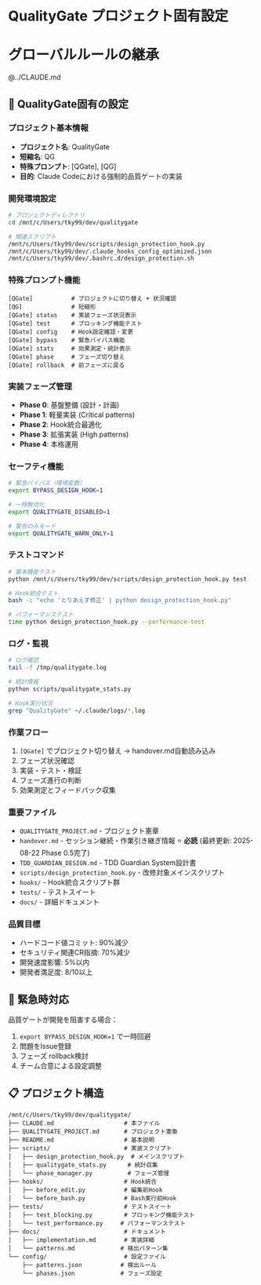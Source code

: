 # QualityGate プロジェクト固有設定
# グローバルルールの継承
@../CLAUDE.md

## 🔧 QualityGate固有の設定

### プロジェクト基本情報
- **プロジェクト名**: QualityGate
- **短縮名**: QG
- **特殊プロンプト**: [QGate], [QG]
- **目的**: Claude Codeにおける強制的品質ゲートの実装

### 開発環境設定
```bash
# プロジェクトディレクトリ
cd /mnt/c/Users/tky99/dev/qualitygate

# 関連スクリプト
/mnt/c/Users/tky99/dev/scripts/design_protection_hook.py
/mnt/c/Users/tky99/dev/.claude_hooks_config_optimized.json
/mnt/c/Users/tky99/dev/.bashrc.d/design_protection.sh
```

### 特殊プロンプト機能
```
[QGate]           # プロジェクトに切り替え + 状況確認
[QG]              # 短縮形
[QGate] status    # 実装フェーズ状況表示
[QGate] test      # ブロッキング機能テスト
[QGate] config    # Hook設定確認・変更
[QGate] bypass    # 緊急バイパス機能
[QGate] stats     # 効果測定・統計表示
[QGate] phase     # フェーズ切り替え
[QGate] rollback  # 前フェーズに戻る
```

### 実装フェーズ管理
- **Phase 0**: 基盤整備 (設計・計画)
- **Phase 1**: 軽量実装 (Critical patterns)
- **Phase 2**: Hook統合最適化
- **Phase 3**: 拡張実装 (High patterns)
- **Phase 4**: 本格運用

### セーフティ機能
```bash
# 緊急バイパス（環境変数）
export BYPASS_DESIGN_HOOK=1

# 一時無効化
export QUALITYGATE_DISABLED=1

# 警告のみモード
export QUALITYGATE_WARN_ONLY=1
```

### テストコマンド
```bash
# 基本機能テスト
python /mnt/c/Users/tky99/dev/scripts/design_protection_hook.py test

# Hook統合テスト
bash -c "echo 'とりあえず修正' | python design_protection_hook.py"

# パフォーマンステスト
time python design_protection_hook.py --performance-test
```

### ログ・監視
```bash
# ログ確認
tail -f /tmp/qualitygate.log

# 統計情報
python scripts/qualitygate_stats.py

# Hook実行状況
grep "QualityGate" ~/.claude/logs/*.log
```

### 作業フロー
1. `[QGate]` でプロジェクト切り替え → handover.md自動読み込み
2. フェーズ状況確認
3. 実装・テスト・検証
4. フェーズ進行の判断
5. 効果測定とフィードバック収集

### 重要ファイル
- `QUALITYGATE_PROJECT.md` - プロジェクト憲章
- `handover.md` - セッション継続・作業引き継ぎ情報 ⭐ **必読** (最終更新: 2025-08-22 Phase 0.5完了)
- `TDD_GUARDIAN_DESIGN.md` - TDD Guardian System設計書
- `scripts/design_protection_hook.py` - 改修対象メインスクリプト
- `hooks/` - Hook統合スクリプト群
- `tests/` - テストスイート
- `docs/` - 詳細ドキュメント

### 品質目標
- ハードコード値コミット: 90%減少
- セキュリティ関連CR指摘: 70%減少
- 開発速度影響: 5%以内
- 開発者満足度: 8/10以上

## 🚨 緊急時対応
品質ゲートが開発を阻害する場合：
1. `export BYPASS_DESIGN_HOOK=1` で一時回避
2. 問題をIssue登録
3. フェーズ rollback検討
4. チーム合意による設定調整

## 📋 プロジェクト構造
```
/mnt/c/Users/tky99/dev/qualitygate/
├── CLAUDE.md                    # 本ファイル
├── QUALITYGATE_PROJECT.md       # プロジェクト憲章
├── README.md                    # 基本説明
├── scripts/                     # 実装スクリプト
│   ├── design_protection_hook.py  # メインスクリプト
│   ├── qualitygate_stats.py      # 統計収集
│   └── phase_manager.py          # フェーズ管理
├── hooks/                       # Hook統合
│   ├── before_edit.py           # 編集前Hook
│   └── before_bash.py           # Bash実行前Hook
├── tests/                       # テストスイート
│   ├── test_blocking.py         # ブロッキング機能テスト
│   └── test_performance.py     # パフォーマンステスト
├── docs/                        # ドキュメント
│   ├── implementation.md        # 実装詳細
│   └── patterns.md             # 検出パターン集
└── config/                      # 設定ファイル
    ├── patterns.json           # 検出ルール
    └── phases.json             # フェーズ設定
```